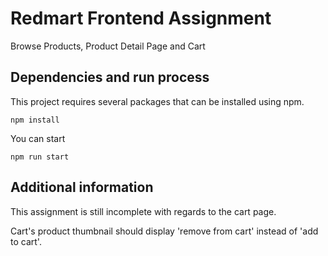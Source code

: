 # Redmart Frontend Assignment
Browse Products, Product Detail Page and Cart

## Dependencies and run process 
This project requires several packages that can be installed using npm.
```
npm install
```

You can start
```
npm run start
```

## Additional information
This assignment is still incomplete with regards to the cart page. 

Cart's product thumbnail should display 'remove from cart' instead of 'add to cart'.

